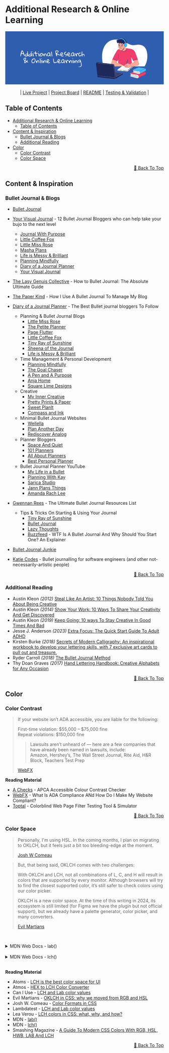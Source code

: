 # Additional Research & Online Learning
![Pixel To Page](images/Research.webp)

<p align="center">
| <a href="https://pixel-to-page-b4e4b9d4d8dd.herokuapp.com/">Live Project</a> |
  <a href="https://github.com/users/TheRickyroy/projects/3/views/1?visibleFields=%5B%22Title%22%2C%22Assignees%22%2C%22Status%22%2C%22Labels%22%5D">Project Board</a> |
  <a href="https://github.com/TheRickyroy/pixel-to-page/blob/main/README.md">README</a> |
  <a href="https://github.com/TheRickyroy/pixel-to-page/blob/main/documentation/testing.md">Testing & Validation</a> |
</p>

## Table of Contents  
  
- [Additional Research & Online Learning](#additional-research--online-learning)
  - [Table of Contents](#table-of-contents)
- [Content & Inspiration](#content--inspiration)
  - [Bullet Journal & Blogs](#bullet-journal--blogs)
  - [Additional Reading](#additional-reading)
- [Color](#color)
  - [Color Contrast](#color-contrast)
  - [Color Space](#color-space)

<p align="right"><a href="#additional-research--online-learning">🔺 Back To Top</a></p>

## Content & Inspiration

### Bullet Journal & Blogs

- [Bullet Journal](https://bulletjournal.com/)

- [Your Visual Journal](https://yourvisualjournal.com/bullet-journal-bloggers/) - 12 Bullet Journal Bloggers who can help take your bujo to the next level
  - [Journal With Purpose](https://www.journalwithpurpose.co.uk/)
  - [Little Coffee Fox](https://littlecoffeefox.com/)
  - [Little Miss Rose](https://littlemissrose.com/)
  - [Masha Plans](https://mashaplans.com/)
  - [Life is Messy & Brilliant](https://lifeismessyandbrilliant.com/)
  - [Planning Mindfully](https://www.planningmindfully.com/)
  - [Diary of a Journal Planner](https://diaryofajournalplanner.com/)
  - [Your Visual Journal](https://yourvisualjournal.com/)

- [The Lasy Genuis Collective](https://www.thelazygeniuscollective.com/blog/how-to-bullet-journal) - How to Bullet Journal: The Absolute Ultimate Guide
- [The Paper Kind](https://thepaperkind.com/2020/01/25/how-i-use-a-bullet-journal-to-manage-my-blog/) - How I Use A Bullet Journal To Manage My Blog
- [Diary of a Journal Planner](https://diaryofajournalplanner.com/bullet-journal-bloggers/) - The Best Bullet journal bloggers To Follow
  - Planning & Bullet Journal Blogs
    - [Little Miss Rose](https://littlemissrose.com/)
    - [The Petite Planner](https://thepetiteplanner.com/)
    - [Page Flutter](https://pageflutter.com/)
    - [Little Coffee Fox](https://littlecoffeefox.com/)
    - [Tiny Ray of Sunshine](https://www.tinyrayofsunshine.com/)
    - [Sheena of the Journal](https://www.sheenaofthejournal.com/)
    - [Life is Messy & Brilliant](https://lifeismessyandbrilliant.com/)
  - Time Management & Personal Development
    - [Planning Mindfully](https://www.planningmindfully.com/)
    - [The Goal Chaser](https://thegoalchaser.com/)
    - [A Pen and A Purpose](https://apenandapurpose.com/)
    - [Anja Home](https://anjahome.com/)
    - [Square Lime Designs](https://squarelimedesigns.com/)
  - Creative
    - [My Inner Creative](https://myinnercreative.com/)
    - [Pretty Prints & Paper](https://prettyprintsandpaper.com/)
	- [Sweet PlanIt](https://www.sweetplanit.com/)
	- [Compass and Ink](https://compassandink.com/)
  - Minimal Bullet Journal Websites
	- [Wellella](https://wellella.com/)
	- [Plan Another Day](https://plananotherday.com/)
	- [Rediscover Analog](https://rediscoveranalog.com/)
  - Planner Bloggers
	- [Space And Quiet](https://spaceandquiet.com/)
	- [101 Planners](https://www.101planners.com/)
	- [All About Planners](https://allaboutplanners.com.au/)
	- [Best Personal Planner](https://bestpersonalplanner.com/)
  - Bullet Journal Planner YouTube
	- [My Life in a Bullet](https://www.youtube.com/channel/UCDbfjlTzm8GJSOafKZgz7ig/featured)
	- [Planning With Kay](https://www.youtube.com/planningwithkay)
	- [Sarica Studio](https://www.youtube.com/channel/UCJbrmbl6ytY0Ui51HMFdOgg)
	- [Jann Plans Things](https://www.youtube.com/channel/UCmU4UQaW_pkWxw_uq-vnFPg)
	- [Amanda Rach Lee](https://www.youtube.com/channel/UCk9aeo2A6a1fg3VeRueTn9w)

- [Gwennan Rees](https://www.gwennanrees.com/blog/the-ultimate-bullet-journal-resources-list) - The Ultimate Bullet Journal Resources List
	- Tips & Tricks On Starting & Using Your Journal
		- [Tiny Ray of Sunshine](https://www.tinyrayofsunshine.com/)
		- [Bullet Journal](https://bulletjournal.com/)
		- [Lazy Thoughts](https://www.lazythoughts.co.uk/)
		- [Buzzfeed](https://www.buzzfeed.com/rachelwmiller/how-to-start-a-bullet-journal?utm_term=.ko01x8kgJw#.yy7n2pPY0K) - WTF Is A Bullet Journal And Why Should You Start One? An Explainer

- [Bullet Journal Junkie](https://bulletjournaljunkie.com)

- [Katie Codes](https://ksylor.github.io/2020/08/26/bullet-journaling.html) - Bullet journalling for software engineers (and other not-necessarily-artistic people)

<p align="right"><a href="#additional-research--online-learning">🔺 Back To Top</a></p>

### Additional Reading

- Austin Kleon _(2012)_ [Steal Like An Artist: 10 Things Nobody Told You About Being Creative](https://amzn.eu/d/5g8UaG8)
- Austin Kleon _(2014)_ [Show Your Work: 10 Ways To Share Your Creativity And Get Discovered](https://amzn.eu/d/aMSMJP2)
- Austin Kleon _(2019)_ [Keep Going: 10 ways To Stay Creative In Good Times And Bad](https://amzn.eu/d/73OxGBY)
- Jesse J. Anderson _(2023)_ [Extra Focus: The Quick Start Guide To Adult ADHD ](https://amzn.eu/d/80hLTWm)
- Kirsten Burke _(2018)_ [Secrets of Modern Calligraphy: An inspirational workbook to develop your lettering skills, with 7 exclusive art cards to pull out and treasure.](https://amzn.eu/d/6S5QtuF)
- Ryder Carroll _(2018)_ [The Bullet Journal Method](https://amzn.eu/d/3dHmy4G)
- Thy Doan Graves _(2017)_ [Hand Lettering Handbook: Creative Alphabets for Any Occasion](https://amzn.eu/d/2LGJjW4)

<p align="right"><a href="#additional-research--online-learning">🔺 Back To Top</a></p>

## Color

### Color Contrast


>If your website isn’t ADA accessible, you are liable for the following:
>
>First-time violation: $55,000 – $75,000 fine\
>Repeat violations: $150,000 fine
>
>>Lawsuits aren’t unheard of — here are a few companies that have already been named in lawsuits, include:\
>>Amazon, Hershey’s, The Wall Street Journal, Rite Aid, H&R Block, Teachers Test Prep
>
>[WebFX](https://www.webfx.com/blog/marketing/what-is-ada-compliance/#:~:text=ADA%20compliance%20refers%20to%20the%20Americans%20with%20Disabilities%20Act%20Standards,accessible%20to%20people%20with%20disabilities.)

**Reading Material**

- [A Checks](https://www.achecks.org/apca-accessible-colour-contrast-checker/) - APCA Accessible Colour Contrast Checker
- [WebFX](https://www.webfx.com/blog/marketing/what-is-ada-compliance/#:~:text=ADA%20compliance%20refers%20to%20the%20Americans%20with%20Disabilities%20Act%20Standards,accessible%20to%20people%20with%20disabilities.) - What Is ADA Compliance ANd How Do I Make My Website Compliant?
- [Toptal](https://www.toptal.com/designers/colorfilter/) - Colorblind Web Page Filter Testing Tool & Simulator

<p align="right"><a href="#additional-research--online-learning">🔺 Back To Top</a></p>

### Color Space

>Personally, I'm using HSL. In the coming months, I plan on migrating to OKLCH, but it feels just a bit too bleeding-edge at the moment.
>
> [Josh W Comeau](https://www.joshwcomeau.com/css/color-formats/)

> But, that being said, OKLCH comes with two challenges:
>
> With OKLCH and LCH, not all combinations of L, C, and H will result in colors that are supported by every monitor. Although browsers will try to find the closest supported color, it’s still safer to check colors using our color picker.
>
>OKLCH is a new color space. At the time of this writing in 2024, its ecosystem is still limited (for Figma we have the plugin but not official support), but we already have a palette generator, color picker, and many converters.
>
>[Evil Martians](https://evilmartians.com/chronicles/oklch-in-css-why-quit-rgb-hsl)

<br><details><summary>MDN Web Docs - lab()</summary>

[mdn web docs_lab()](https://developer.mozilla.org/en-US/docs/Web/CSS/color_value/lab)

![mdn Browser Compatibility](images/research/mdn-lab.png)

</details><br>

<details><summary>MDN Web Docs - lch()</summary>

[mdn web docs_lch()](https://developer.mozilla.org/en-US/docs/Web/CSS/color_value/lch)

![mdn Browser Compatibility](images/research/mdn-lch.png)

</details><br>


**Reading Material**

- Atoms - [LCH is the best color space for UI](https://atmos.style/blog/lch-color-space)
- Atmos - [HEX to LCH Color Converter](https://atmos.style/color-converter/hex-to-lch)
- Can I Use - [LCH and Lab color values](https://caniuse.com/css-lch-lab)
- Evil Martians - [OKLCH in CSS: why we moved from RGB and HSL](https://evilmartians.com/chronicles/oklch-in-css-why-quit-rgb-hsl)
- Josh W. Comeau - [Color Formats in CSS](https://www.joshwcomeau.com/css/color-formats/)
- Lambdatest - [LCH and Lab color values](https://www.lambdatest.com/web-technologies/css-lch-lab)
- Lea Verou - [LCH colors in CSS: what, why, and how?](https://lea.verou.me/blog/2020/04/lch-colors-in-css-what-why-and-how/)
- MDN - [lab()](https://developer.mozilla.org/en-US/docs/Web/CSS/color_value/lab)
- MDN - [lch()](https://developer.mozilla.org/en-US/docs/Web/CSS/color_value/lch)
- Smashing Magazine - [A Guide To Modern CSS Colors With RGB, HSL, HWB, LAB And LCH](https://www.smashingmagazine.com/2021/11/guide-modern-css-colors/)

<p align="right"><a href="#additional-research--online-learning">🔺 Back To Top</a></p>